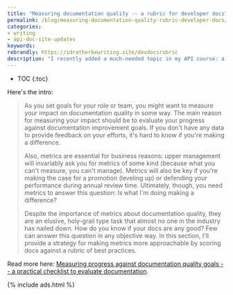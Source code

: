 ```yaml
---
title: "Measuring documentation quality -- a rubric for developer docs"
permalink: /blog/measuring-documentation-quality-rubric-developer-docs/
categories:
- writing
- api-doc-site-updates
keywords:
rebrandly: https://idratherbewriting.site/devdocsrubric
description: "I recently added a much-needed topic in my API course: a list of criteria for assessing API documentation quality. This list has 80 characteristics sorted into the following categories: Findability, Accuracy, Relevance, Clarity, Completeness, and Readability. I also describe ways to score and assess the docs for quantitative measurements."
---
```


* TOC
{:toc}

Here's the intro:

> As you set goals for your role or team, you might want to measure your impact on documentation quality in some way. The main reason for measuring your impact should be to evaluate your progress against documentation improvement goals. If you don't have any data to provide feedback on your efforts, it's hard to know if you're making a difference.
>
> Also, metrics are essential for business reasons: upper management will invariably ask you for metrics of some kind (because what you can't measure, you can't manage). Metrics will also be key if you're making the case for a promotion (leveling up) or defending your performance during annual review time. Ultimately, though, you need metrics to answer this question: Is what I'm doing making a difference?
>
> Despite the importance of metrics about documentation quality, they are an elusive, holy-grail type task that almost no one in the industry has nailed down. How do you know if your docs are any good? Few can answer this question in any objective way. In this section, I'll provide a strategy for making metrics more approachable by scoring docs against a rubric of best practices.

Read more here: [Measuring progress against documentation quality goals -- a practical checklist to evaluate documentation](/learnapidoc/docapis_measuring_impact.html).

{% include ads.html %}
